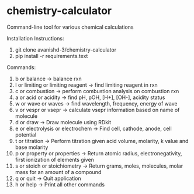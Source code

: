 # chemistry-calculator
Command-line tool for various chemical calculations

Installation Instructions:

1. git clone avanishd-3/chemistry-calculator
2. pip install -r requirements.text

Commands:

1. b or balance -> balance rxn
2. l or limiting or limiting reagent -> find limiting reagent in rxn
3. c or combustion -> perform combustion analysis on combustion rxn
4. a or acid or acidity -> find pH, pOH, [H+], [OH-], acidity status
5. w or wave or waves -> find wavelength, frequency, energy of wave
6. v or vespr or vsepr -> calculate vsepr information based on name of molecule
7. d or draw -> Draw molecule using RDkit
8. e or electrolysis or electrochem -> Find cell, cathode, anode, cell potential
9. t or titration -> Perform titration given acid volume, molarity, k value and base molarity
10. p or property or properties -> Return atomic radius, electronegativity, first ionization of elements given
11. s or stoich or stoichiometry -> Return grams, moles, molecules, molar mass for an amount of a compound
12. q or quit -> Quit application
13. h or help -> Print all other commands
